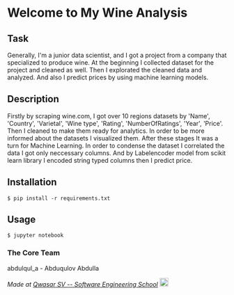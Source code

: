 # Welcome to My Wine Analysis


## Task

Generally, I'm a junior data scientist, and I got a project from a company that specialized to produce wine. At the beginning I collected dataset for the project and cleaned as well. Then I explorated the cleaned data and analyzed. And also I predict prices by using machine learning models.


## Description

Firstly by scraping wine.com, I got over 10 regions datasets by 'Name', 'Country', 'Varietal', 'Wine type', 'Rating', 'NumberOfRatings', 'Year', 'Price'. Then I cleaned to make them ready for analytics. In order to be more informed about the datasets I visualized them. After these stages It was a turn for Machine Learning. In order to condense the dataset I correlated the data I got only neccessary columns. And 
by Labelencoder model from scikit learn library I encoded string typed columns then I predict price.


## Installation
```
$ pip install -r requirements.txt
```

## Usage

```
$ jupyter notebook
```


### The Core Team
abdulqul_a - Abduqulov Abdulla

<span><i>Made at <a href='https://qwasar.io'>Qwasar SV -- Software Engineering School</a></i></span> <span><img src='https://storage.googleapis.com/qwasar-public/qwasar-logo_50x50.png' width='20px' ></span>
